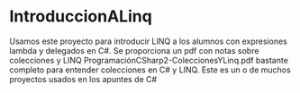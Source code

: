 # IntroduccionALinq

Usamos este proyecto para introducir LINQ a los alumnos con expresiones lambda y delegados en C#. Se proporciona un pdf con notas
sobre colecciones y LINQ ProgramaciónCSharp2-ColeccionesYLinq.pdf bastante completo para entender colecciones en C# y LINQ. Este es un o de muchos
proyectos usados en los apuntes de C#

